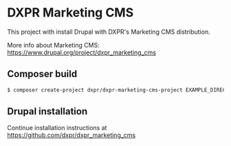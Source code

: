 # DXPR Marketing CMS

This project with install Drupal with DXPR's Marketing CMS distribution.

More info about Marketing CMS: https://www.drupal.org/project/dxpr_marketing_cms

## Composer build

```bash
$ composer create-project dxpr/dxpr-marketing-cms-project EXAMPLE_DIRECTORY
```

## Drupal installation

Continue installation instructions at https://github.com/dxpr/dxpr_marketing_cms
